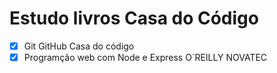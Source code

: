 # Estudo livros Casa do Código

- [x] Git GitHub Casa do código
- [x] Programção web com Node e Express O`REILLY NOVATEC